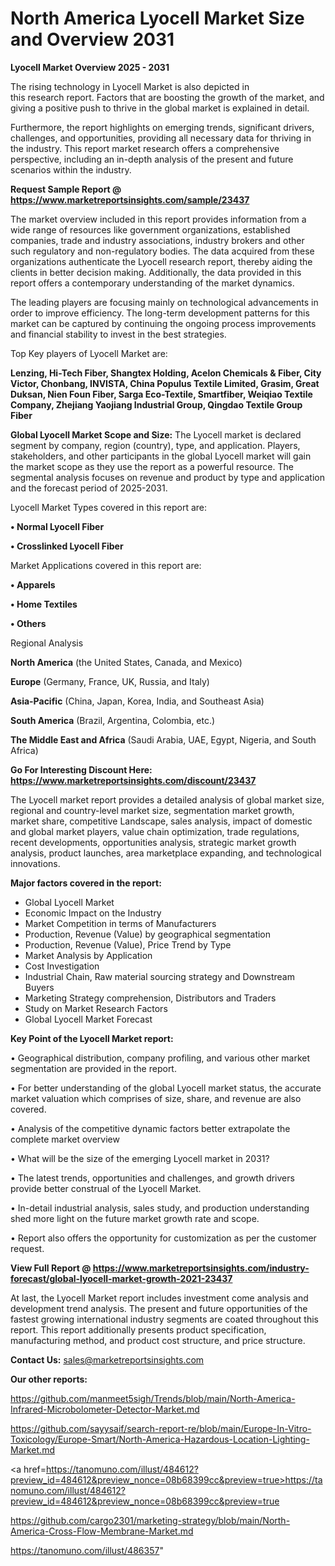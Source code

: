 # North America Lyocell Market Size and Overview 2031

<Strong> Lyocell Market Overview 2025 - 2031</strong>

The rising technology in Lyocell Market is also depicted in this research report. Factors that are boosting the growth of the market, and giving a positive push to thrive in the global market is explained in detail.

Furthermore, the report highlights on emerging trends, significant drivers, challenges, and opportunities, providing all necessary data for thriving in the industry. This report market research offers a comprehensive perspective, including an in-depth analysis of the present and future scenarios within the industry.

<strong>Request Sample Report @ <a href=https://www.marketreportsinsights.com/sample/23437>https://www.marketreportsinsights.com/sample/23437</a></strong>

The market overview included in this report provides information from a wide range of resources like government organizations, established companies, trade and industry associations, industry brokers and other such regulatory and non-regulatory bodies. The data acquired from these organizations authenticate the Lyocell research report, thereby aiding the clients in better decision making. Additionally, the data provided in this report offers a contemporary understanding of the market dynamics.

The leading players are focusing mainly on technological advancements in order to improve efficiency. The long-term development patterns for this market can be captured by continuing the ongoing process improvements and financial stability to invest in the best strategies.

Top Key players of Lyocell Market are:

<strong>Lenzing, Hi-Tech Fiber, Shangtex Holding, Acelon Chemicals & Fiber, City Victor, Chonbang, INVISTA, China Populus Textile Limited, Grasim, Great Duksan, Nien Foun Fiber, Sarga Eco-Textile, Smartfiber, Weiqiao Textile Company, Zhejiang Yaojiang Industrial Group, Qingdao Textile Group Fiber</strong>

<strong><b>Global Lyocell Market Scope and Size:</b></strong>
The Lyocell market is declared segment by company, region (country), type, and application. Players, stakeholders, and other participants in the global Lyocell market will gain the market scope as they use the report as a powerful resource. The segmental analysis focuses on revenue and product by type and application and the forecast period of 2025-2031.

Lyocell Market Types covered in this report are:

<strong>• Normal Lyocell Fiber

• Crosslinked Lyocell Fiber</strong>

Market Applications covered in this report are:

<strong>• Apparels

• Home Textiles

• Others</strong> 

Regional Analysis

<strong>North America</strong> (the United States, Canada, and Mexico)

<strong>Europe</strong> (Germany, France, UK, Russia, and Italy)

<strong>Asia-Pacific</strong> (China, Japan, Korea, India, and Southeast Asia)

<strong>South America</strong> (Brazil, Argentina, Colombia, etc.)

<strong>The Middle East and Africa</strong> (Saudi Arabia, UAE, Egypt, Nigeria, and South Africa)

<strong>Go For Interesting Discount Here: <a href=https://www.marketreportsinsights.com/discount/23437>https://www.marketreportsinsights.com/discount/23437</a></strong>

The Lyocell market report provides a detailed analysis of global market size, regional and country-level market size, segmentation market growth, market share, competitive Landscape, sales analysis, impact of domestic and global market players, value chain optimization, trade regulations, recent developments, opportunities analysis, strategic market growth analysis, product launches, area marketplace expanding, and technological innovations.

<strong><b>Major factors covered in the report:</b></strong>
<ul>
  <li>Global Lyocell Market </li>
  <li>Economic Impact on the Industry</li>
  <li>Market Competition in terms of Manufacturers</li>
  <li>Production, Revenue (Value) by geographical segmentation</li>
  <li>Production, Revenue (Value), Price Trend by Type</li>
  <li>Market Analysis by Application</li>
  <li>Cost Investigation</li>
  <li>Industrial Chain, Raw material sourcing strategy and Downstream Buyers</li>
  <li>Marketing Strategy comprehension, Distributors and Traders</li>
  <li>Study on Market Research Factors</li>
  <li>Global Lyocell Market Forecast</li>
</ul>

<strong><b>Key Point of the Lyocell Market report:</b></strong>

• Geographical distribution, company profiling, and various other market segmentation are provided in the report.

• For better understanding of the global Lyocell market status, the accurate market valuation which comprises of size, share, and revenue are also covered.

• Analysis of the competitive dynamic factors better extrapolate the complete market overview

• What will be the size of the emerging Lyocell market in 2031?

• The latest trends, opportunities and challenges, and growth drivers provide better construal of the Lyocell Market.

• In-detail industrial analysis, sales study, and production understanding shed more light on the future market growth rate and scope.

• Report also offers the opportunity for customization as per the customer request.

<strong><b>View Full Report @ <a href=https://www.marketreportsinsights.com/industry-forecast/global-lyocell-market-growth-2021-23437>https://www.marketreportsinsights.com/industry-forecast/global-lyocell-market-growth-2021-23437</a></b></strong>


At last, the Lyocell Market report includes investment come analysis and development trend analysis. The present and future opportunities of the fastest growing international industry segments are coated throughout this report. This report additionally presents product specification, manufacturing method, and product cost structure, and price structure.

<strong>Contact Us:</strong>
sales@marketreportsinsights.com

<strong>Our other reports:</strong>

<a href=https://github.com/manmeet5sigh/Trends/blob/main/North-America-Infrared-Microbolometer-Detector-Market.md>https://github.com/manmeet5sigh/Trends/blob/main/North-America-Infrared-Microbolometer-Detector-Market.md</a>

<a href=https://github.com/sayysaif/search-report-re/blob/main/Europe-In-Vitro-Toxicology/Europe-Smart/North-America-Hazardous-Location-Lighting-Market.md>https://github.com/sayysaif/search-report-re/blob/main/Europe-In-Vitro-Toxicology/Europe-Smart/North-America-Hazardous-Location-Lighting-Market.md</a>

<a href=https://tanomuno.com/illust/484612?preview_id=484612&preview_nonce=08b68399cc&preview=true>https://tanomuno.com/illust/484612?preview_id=484612&preview_nonce=08b68399cc&preview=true</a>

<a href=https://github.com/cargo2301/marketing-strategy/blob/main/North-America-Cross-Flow-Membrane-Market.md>https://github.com/cargo2301/marketing-strategy/blob/main/North-America-Cross-Flow-Membrane-Market.md</a>

<a href=https://tanomuno.com/illust/486357>https://tanomuno.com/illust/486357</a>"

